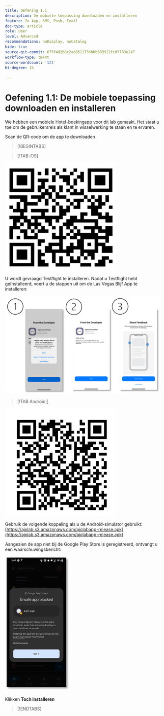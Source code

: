 ```yaml
---
title: Oefening 1.1
description: De mobiele toepassing downloaden en installeren
feature: In App, SMS, Push, Email
doc-type: article
role: User
level: Advanced
recommendations: noDisplay, noCatalog
hide: true
source-git-commit: 675f402b8c2ad8511736bbb683922fc07763e247
workflow-type: tm+mt
source-wordcount: '121'
ht-degree: 1%

---
```



# Oefening 1.1: De mobiele toepassing downloaden en installeren

We hebben een mobiele Hotel-boekingapp voor dit lab gemaakt. Het staat u toe om de gebruikersreis als klant in wisselwerking te staan en te ervaren.

Scan de QR-code om de app te downloaden

>[!BEGINTABS]

>[!TAB iOS]

![QR-code voor iOS](/help/assets/lab731-ios-qr-code.png)

U wordt gevraagd Testflight te installeren. Nadat u Testflight hebt geïnstalleerd, voert u de stappen uit om de Las Vegas Blijf App te installeren:

![stappen om iOS te installeren](/help/assets/lab731-install-ios.png)

>[!TAB Android;]

![QR-code voor Android](/help/assets/lab731-android-qr-code.png)

Gebruik de volgende koppeling als u de Android-simulator gebruikt: [https://ajolab.s3.amazonaws.com/ajolabapp-release.apk](https://ajolab.s3.amazonaws.com/ajolabapp-release.apk)

Aangezien de app niet bij de Google Play Store is geregistreerd, ontvangt u een waarschuwingsbericht:

![Android-waarschuwingsscherm](/help/assets/lab731-install-android.png)

Klikken **Toch installeren**

>[!ENDTABS]
